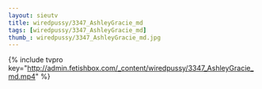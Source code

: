 ```yaml
--- 
layout: sieutv
title: wiredpussy/3347_AshleyGracie_md
tags: [wiredpussy/3347_AshleyGracie_md]
thumb_: wiredpussy/3347_AshleyGracie_md.jpg
---
```

{% include tvpro key="http://admin.fetishbox.com/_content/wiredpussy/3347_AshleyGracie_md.mp4" %} 
